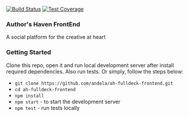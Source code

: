 [![Build Status](https://travis-ci.org/andela/ah-fulldeck-frontend.svg?branch=develop)](https://travis-ci.org/andela/ah-fulldeck-frontend)
[![Test Coverage](https://api.codeclimate.com/v1/badges/1350f9f1c70d54d94f20/test_coverage)](https://codeclimate.com/github/andela/ah-fulldeck-frontend/test_coverage)
### Author's Haven FrontEnd
A social platform for the creative at heart

### Getting Started
Clone this repo, open it and run local development server after install required dependencies. Also run tests. Or simply, follow the steps below:
* `git clone https://github.com/andela/ah-fulldeck-frontend.git`
* `cd ah-fulldeck-frontend`
* `npm install` 
* `npm start` - to start the development server
* `npm test` - run tests locally



